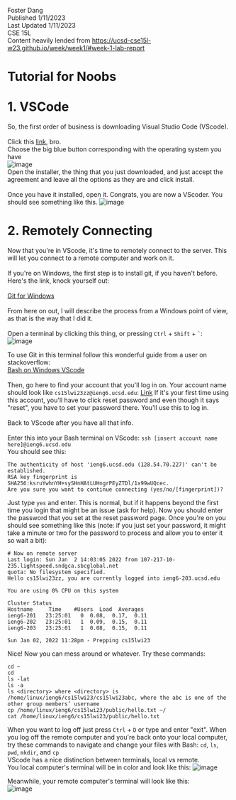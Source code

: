 Foster Dang  
Published 1/11/2023  
Last Updated 1/11/2023  
CSE 15L  
Content heavily lended from https://ucsd-cse15l-w23.github.io/week/week1/#week-1-lab-report

# Tutorial for Noobs<br><br>1. VSCode
So, the first order of business is downloading Visual Studio Code (VScode).<br>
<br>
Click this [link](https://code.visualstudio.com/download), bro.  
Choose the big blue button corresponding with the operating system you have  
![image](https://user-images.githubusercontent.com/96316038/211932916-f2c6f8c6-9ef5-4756-9723-cfbaf1da3f09.png)
<br>
Open the installer, the thing that you just downloaded, and just accept the agreement and leave all the options as they are and click install. 
<br><br>
Once you have it installed, open it. Congrats, you are now a VScoder. You should see something like this.
![image](https://user-images.githubusercontent.com/96316038/211933342-d87b49c9-85cc-405c-87d5-aaa08bec6479.png)
<br>
# 2. Remotely Connecting  
Now that you're in VScode, it's time to remotely connect to the server. This will let you connect to a remote computer and work on it. 
<br><br>
If you're on Windows, the first step is to install git, if you haven't before. Here's the link, knock yourself out:  
<br>[Git for Windows](https://gitforwindows.org/)  
<br>From here on out, I will describe the process from a Windows point of view, as that is the way that I did it.  
<br>
Open a terminal by clicking this thing, or pressing `Ctrl` + `Shift` + `` ` ``:  
![image](https://user-images.githubusercontent.com/96316038/212623744-32cd79e1-3a89-4006-aa2c-1e464178b678.png)

To use Git in this terminal follow this wonderful guide from a user on stackoverflow:  
[Bash on Windows VScode](https://stackoverflow.com/a/50527994)  
<br>
Then, go here to find your account that you'll log in on. Your account name should look like `cs15lwi23zz@ieng6.ucsd.edu`:
[Link](https://sdacs.ucsd.edu/~icc/index.php)
If it's your first time using this account, you'll have to click reset password and even though it says "reset", you have to set your password there. You'll use this to log in.  
<br>
Back to VScode after you have all that info.  
<br>
Enter this into your Bash terminal on VScode:
`ssh [insert account name here]@ieng6.ucsd.edu`
<br>
You should see this:
```
The authenticity of host 'ieng6.ucsd.edu (128.54.70.227)' can't be established.
RSA key fingerprint is SHA256:ksruYwhnYH+sySHnHAtLUHngrPEyZTDl/1x99wUQcec.
Are you sure you want to continue connecting (yes/no/[fingerprint])? 
```
Just type `yes` and enter. This is normal, but if it happens beyond the first time you login that might be an issue (ask for help).
Now you should enter the password that you set at the reset password page. Once you're on you should see something like this (note: if you just set your password, it might take a minute or two for the password to process and allow you to enter it so wait a bit):
```
# Now on remote server
Last login: Sun Jan  2 14:03:05 2022 from 107-217-10-235.lightspeed.sndgca.sbcglobal.net
quota: No filesystem specified.
Hello cs15lwi23zz, you are currently logged into ieng6-203.ucsd.edu

You are using 0% CPU on this system

Cluster Status 
Hostname     Time    #Users  Load  Averages  
ieng6-201   23:25:01   0  0.08,  0.17,  0.11
ieng6-202   23:25:01   1  0.09,  0.15,  0.11
ieng6-203   23:25:01   1  0.08,  0.15,  0.11

Sun Jan 02, 2022 11:28pm - Prepping cs15lwi23
```
Nice! Now you can mess around or whatever. Try these commands:
```
cd ~
cd
ls -lat
ls -a
ls <directory> where <directory> is /home/linux/ieng6/cs15lwi23/cs15lwi23abc, where the abc is one of the other group members’ username
cp /home/linux/ieng6/cs15lwi23/public/hello.txt ~/
cat /home/linux/ieng6/cs15lwi23/public/hello.txt
```
When you want to log off just press `Ctrl` + `D` or type and enter "exit".
When you log off the remote computer and you're back onto your local computer, try these commands to navigate and change your files with Bash:
`cd`, `ls`, `pwd`, `mkdir`, and `cp`  
VScode has a nice distinction between terminals, local vs remote.   
You local computer's terminal will be in color and look like this:
![image](https://user-images.githubusercontent.com/96316038/212629934-b47b2e65-3c12-4f8e-9c2b-3896b3243d84.png)

Meanwhile, your remote computer's terminal will look like this:  
![image](https://user-images.githubusercontent.com/96316038/212630102-2615f52f-faf0-4e82-9a09-fa3ac1e2676f.png)
